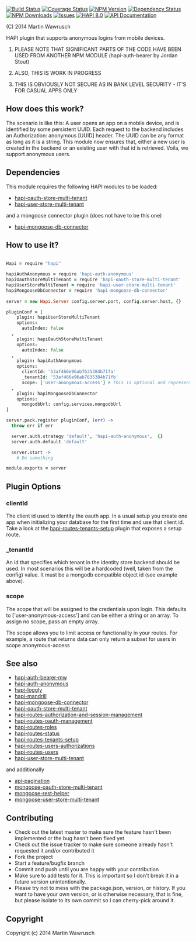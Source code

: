 [![Build Status](https://travis-ci.org/codedoctor/hapi-auth-anonymous.svg?branch=master)](https://travis-ci.org/codedoctor/hapi-auth-anonymous)
[![Coverage Status](https://img.shields.io/coveralls/codedoctor/hapi-auth-anonymous.svg)](https://coveralls.io/r/codedoctor/hapi-auth-anonymous)
[![NPM Version](http://img.shields.io/npm/v/hapi-auth-anonymous.svg)](https://www.npmjs.org/package/hapi-auth-anonymous)
[![Dependency Status](https://gemnasium.com/codedoctor/hapi-auth-anonymous.svg)](https://gemnasium.com/codedoctor/hapi-auth-anonymous)
[![NPM Downloads](http://img.shields.io/npm/dm/hapi-auth-anonymous.svg)](https://www.npmjs.org/package/hapi-auth-anonymous)
[![Issues](http://img.shields.io/github/issues/codedoctor/.svg)](https://github.com/codedoctor/hapi-auth-anonymous/issues)
[![HAPI 8.0](http://img.shields.io/badge/hapi-8.0-blue.svg)](http://hapijs.com)
[![API Documentation](http://img.shields.io/badge/API-Documentation-ff69b4.svg)](http://coffeedoc.info/github/codedoctor/hapi-auth-anonymous)


(C) 2014 Martin Wawrusch

HAPI plugin that supports anonymous logins from mobile devices.

1. PLEASE NOTE THAT SIGNIFICANT PARTS OF THE CODE HAVE BEEN USED FROM ANOTHER NPM MODULE (hapi-auth-bearer by Jordan Stout)

2. ALSO, THIS IS WORK IN PROGRESS

3. THIS IS OBVIOUSLY NOT SECURE AS IN BANK LEVEL SECURITY - IT'S FOR CASUAL APPS ONLY

## How does this work?

The scenario is like this: A user opens an app on a mobile device, and is identified by some persistent UUID. Each request to the backend includes an Authorization: anonymous [UUID] header. The UUID can be any format as long as it is a string. This module now ensures that, either a new user is created in the backend or an existing user with that id is retrieved. Voila, we support anonymous users.

## Dependencies

This module requires the following HAPI modules to be loaded:

* [hapi-oauth-store-multi-tenant](https://github.com/codedoctor/hapi-oauth-store-multi-tenant)
* [hapi-user-store-multi-tenant](https://github.com/codedoctor/hapi-user-store-multi-tenant)

and a mongoose connector plugin (does not have to be this one)

* [hapi-mongoose-db-connector](https://github.com/codedoctor/hapi-mongoose-db-connector)


## How to use it?

```coffeescript

Hapi = require "hapi"

hapiAuthAnonymous = require 'hapi-auth-anonymous'
hapiOauthStoreMultiTenant = require 'hapi-oauth-store-multi-tenant'
hapiUserStoreMultiTenant = require 'hapi-user-store-multi-tenant'
hapiMongooseDbConnector = require 'hapi-mongoose-db-connector'
      
server = new Hapi.Server config.server.port, config.server.host, {}

pluginConf = [
    plugin: hapiUserStoreMultiTenant
    options:
      autoIndex: false     
  ,
    plugin: hapiOauthStoreMultiTenant
    options:
      autoIndex: false     
  ,
    plugin: hapiAuthAnonymous
    options:
      clientId: '53af466e96ab7635384b71fa'
      _tenantId: '53af466e96ab7635384b71fb'
      scope: ['user-anonymous-access'] # This is optional and represents the default
  ,
    plugin: hapiMongooseDbConnector
    options:
      mongodbUrl: config.services.mongodbUrl
]

server.pack.register pluginConf, (err) ->
  throw err if err

  server.auth.strategy 'default', 'hapi-auth-anonymous',  {}
  server.auth.default 'default'

  server.start -> 
    # Do something

module.exports = server


```

## Plugin Options

### clientId
The client id used to identity the oauth app. In a usual setup you create one app when initializing your database for the first time and use that client id. Take a look at 
the [hapi-routes-tenants-setup](https://github.com/codedoctor/hapi-routes-tenants-setup)
 plugin that exposes a setup route.

### _tenantId
An id that specifies which tenant in the identity store backend should be used. In most scenarios this will be a hardcoded (well, taken from the config) value. It must be a mongodb compatible object id (see example above).

### scope
The scope that will be assigned to the credentials upon login. This defaults to ['user-anonymous-access'] and can be either a string or an array. To assign no scope, pass an empty array.

The scope allows you to limit access or functionality in your routes. For example, a route that returns data can only return a subset for users in scope anonymous-access

## See also

* [hapi-auth-bearer-mw](https://github.com/codedoctor/hapi-auth-bearer-mw)
* [hapi-auth-anonymous](https://github.com/codedoctor/hapi-auth-anonymous)
* [hapi-loggly](https://github.com/codedoctor/hapi-loggly)
* [hapi-mandrill](https://github.com/codedoctor/hapi-mandrill)
* [hapi-mongoose-db-connector](https://github.com/codedoctor/hapi-mongoose-db-connector)
* [hapi-oauth-store-multi-tenant](https://github.com/codedoctor/hapi-oauth-store-multi-tenant)
* [hapi-routes-authorization-and-session-management](https://github.com/codedoctor/hapi-routes-authorization-and-session-management)
* [hapi-routes-oauth-management](https://github.com/codedoctor/hapi-routes-oauth-management)
* [hapi-routes-roles](https://github.com/codedoctor/hapi-routes-roles)
* [hapi-routes-status](https://github.com/codedoctor/hapi-routes-status)
* [hapi-routes-tenants-setup](https://github.com/codedoctor/hapi-routes-tenants-setup)
* [hapi-routes-users-authorizations](https://github.com/codedoctor/hapi-routes-users-authorizations)
* [hapi-routes-users](https://github.com/codedoctor/hapi-routes-users)
* [hapi-user-store-multi-tenant](https://github.com/codedoctor/hapi-user-store-multi-tenant)

and additionally

* [api-pagination](https://github.com/codedoctor/api-pagination)
* [mongoose-oauth-store-multi-tenant](https://github.com/codedoctor/mongoose-oauth-store-multi-tenant)
* [mongoose-rest-helper](https://github.com/codedoctor/mongoose-rest-helper)
* [mongoose-user-store-multi-tenant](https://github.com/codedoctor/mongoose-user-store-multi-tenant)

## Contributing
 
* Check out the latest master to make sure the feature hasn't been implemented or the bug hasn't been fixed yet
* Check out the issue tracker to make sure someone already hasn't requested it and/or contributed it
* Fork the project
* Start a feature/bugfix branch
* Commit and push until you are happy with your contribution
* Make sure to add tests for it. This is important so I don't break it in a future version unintentionally.
* Please try not to mess with the package.json, version, or history. If you want to have your own version, or is otherwise necessary, that is fine, but please isolate to its own commit so I can cherry-pick around it.

## Copyright

Copyright (c) 2014 Martin Wawrusch 

